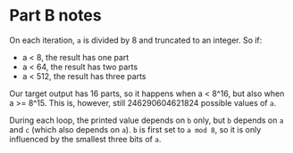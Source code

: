 # Part B notes

On each iteration, `a` is divided by 8 and truncated to an integer. So if:

- a < 8, the result has one part
- a < 64, the result has two parts
- a < 512, the result has three parts

Our target output has 16 parts, so it happens when a < 8^16, but also when a >= 8^15. This is, however, still 246290604621824 possible values of `a`.

During each loop, the printed value depends on `b` only, but `b` depends on `a` and `c` (which also depends on `a`). `b` is first set to `a mod 8`, so it is only influenced by the smallest three bits of `a`.


